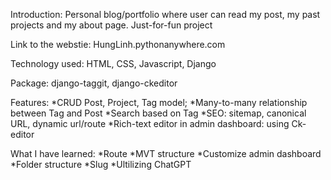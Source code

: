 Introduction: Personal blog/portfolio where user can read my post, my past projects and my about page. Just-for-fun project

Link to the webstie: HungLinh.pythonanywhere.com

Technology used: HTML, CSS, Javascript, Django

Package: django-taggit, django-ckeditor

Features:
  *CRUD Post, Project, Tag model;
  *Many-to-many relationship between Tag and Post
  *Search based on Tag
  *SEO: sitemap, canonical URL, dynamic url/route
  *Rich-text editor in admin dashboard: using Ck-editor

What I have learned:
  *Route
  *MVT structure
  *Customize admin dashboard
  *Folder structure
  *Slug
  *Ultilizing ChatGPT
  
